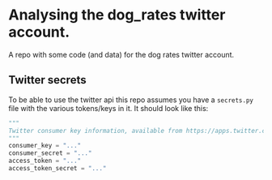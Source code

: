 # Analysing the dog_rates twitter account.

A repo with some code (and data) for the dog rates twitter account.

## Twitter secrets

To be able to use the twitter api this repo assumes you have a `secrets.py` file
with the various tokens/keys in it. It should look like this:

```python
"""
Twitter consumer key information, available from https://apps.twitter.com
"""
consumer_key = "..."
consumer_secret = "..."
access_token = "..."
access_token_secret = "..."
```
